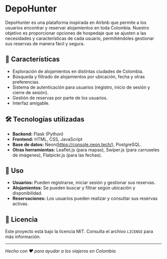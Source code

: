 # DepoHunter

DepoHunter es una plataforma inspirada en Airbnb que permite a los usuarios encontrar y reservar alojamientos en toda Colombia. Nuestro objetivo es proporcionar opciones de hospedaje que se ajusten a las necesidades y características de cada usuario, permitiéndoles gestionar sus reservas de manera fácil y segura.

## 🚀 Características
- Exploración de alojamientos en distintas ciudades de Colombia.
- Búsqueda y filtrado de alojamientos por ubicación, fecha y otras preferencias.
- Sistema de autenticación para usuarios (registro, inicio de sesión y cierre de sesión).
- Gestión de reservas por parte de los usuarios.
- Interfaz amigable.

## 🛠️ Tecnologías utilizadas
- **Backend:** Flask (Python)
- **Frontend:** HTML, CSS, JavaScript
- **Base de datos:** Neon(https://console.neon.tech/), PostgreSQL.
- **Otras herramientas:** Leaflet.js (para mapas), Swiper.js (para carruseles de imágenes), Flatpickr.js (para las fechas).

## 📌 Uso
- **Usuarios:** Pueden registrarse, iniciar sesión y gestionar sus reservas.
- **Alojamientos:** Se pueden buscar y filtrar según ubicación y disponibilidad.
- **Reservaciones:** Los usuarios pueden realizar y consultar sus reservas activas.

## 📄 Licencia
Este proyecto está bajo la licencia MIT. Consulta el archivo `LICENSE` para más información.

---
_Hecho con ❤️ para ayudar a los viajeros en Colombia._

